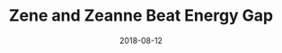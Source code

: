 ---
title: "Zene and Zeanne Beat Energy Gap"
show_title_on_cover: false
date: "2018-08-12"
version: 2
volume: 1
issue: 1
category: "Zene and Zeanne Version 2 - Wordpress"
format: "wordpress-v2022_2"
synopsis: "Zene, Zeanne, and their friends visit a power plant to see how it works."
url: "https://au-venturous-buddy.github.io/ZNZN-V2-MBWP-V1-I1/"
---